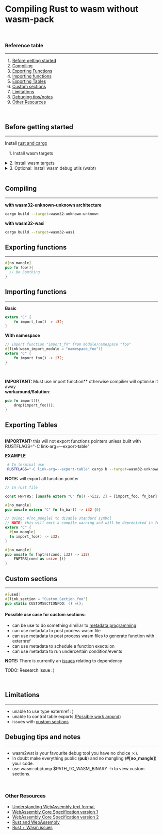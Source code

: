 # Compiling Rust to wasm without wasm-pack

<br>

### **Reference table**
---

1. [Before getting started](#Before-getting-started)
2. [Compiling](#Compiling)
3. [Exporting Functions](#Exporting-Functions)
4. [Importing functions](#Importing-functions)
5. [Exporting Tables](#Exporing-Tables)
6. [Custom sections](#Custom-sections)
7. [Limitations](#Limitations)
8. [Debuging tips/notes](#Debuging-tips-and-notes)
9. [Other Resources](#Other-Resources)

<br>

## Before getting started
---
Install [rust and cargo](https://www.rust-lang.org/)

ㅤ1\. Install wasm targets

<details>
<summary> 2. Install wasm targets</summary>

```sh
# with standard libary
rustup target add wasm32-wasi

# without file operations and other useful operations/utils from standard libary
rustup target add wasm32-unknown-unknown
```
</details>

<details><summary>3. Optional: Install wasm debug utils (wabt)</summary>

**Debian**
```sh
sudo apt install wabt
```
**Fedora**
```sh
sudo dnf install wabt
```
**ARCH**
```
sudo yay -S wabt
```
**Source**
```sh
git clone --recursive https://github.com/WebAssembly/wabt
cd wabt
git submodule update --init

mkdir build
cd build
cmake ..
cmake --build .

```

</details>

<br>

## **Compiling**
---
**with wasm32-unknown-unknown architecture**
```sh
cargo build --target=wasm32-unknown-unknown
```
**with wasm32-wasi**
```sh
cargo build --target=wasm32-wasi
```


## **Exporting functions**
---
```rust
#[no_mangle]
pub fn foo(){
  // Do Somthing
}

```
## **Importing functions**
---
**Basic**
```rust
extern "C" {
    fn import_foo() -> i32;
}

```
**With namespace**
```rust
// Import function "import_fn" from module/namespace "foo"
#[link(wasm_import_module = "namespace_foo")]
extern "C" {
    fn import_foo() -> i32;
}
```

<br>

**IMPORTANT:** Must use import function** otherwise compilier will optimise it away
<br/>
**workaround/Solution**:
```rust
pub fn import(){
	drop(import_foo());
}

```

## **Exporting Tables**
---
**IMPORTANT:** this will not export functions pointers unless built with RUSTFLAGS="-C link-arg=--export-table"

**EXAMPLE**

```sh
 # In terminal use
 RUSTFLAGS="-C link-arg=--export-table" cargo b --target=wasm32-unknown-unknown
```
**NOTE:** will export all function pointer

```rust
// In rust file

const FNPTRS: [unsafe extern "C" fn() ->i32; 2] = [import_foo, fn_bar];

#[no_mangle]
pub unsafe extern "C" fn fn_bar() -> i32 {0}

// Using: #[no_mangle] to disable standard symbol
// NOTE: this will emit a compile warning and will be depreciated in future rust versions
extern "C" {
  #[no_mangle]
  fn import_foo() -> i32;
}

#[no_mangle]
pub unsafe fn fnptrs(cond: i32) -> i32{
    FNPTRS[cond as usize ]()
} 
```
## **Custom sections**
---
```rust
#[used]
#[link_section = "Custom_Section_foo"]
pub static CUSTOMSECTIONFOO: () =();
```

#### **Possible use case for custom sections:**
- can be use to do something similiar to [metadata programming](https://stackoverflow.com/questions/514644/what-exactly-is-metaprogramming)
- can use metadata to post process wasm file
- can use metadata to post process wasm files to generate function with externref
- can use metadata to schedule a function exectuion
- can use metadata to run undercertain condition/events


**NOTE:** There is currently an [issues](https://github.com/rust-lang/rust/issues/56639) relating to dependency

TODO: Research issue :(

<br>

## **Limitations**
---
- unable to use type externref :(
- unable to control table exports [(Possible work around)](#Possible-use-case-for-custom-sections:)
- issues with [custom sections](https://github.com/rust-lang/rust/issues/56639)

## **Debuging tips and notes**
---
- wasm2wat is your favourite debug tool you have no choice >:).
- In doubt make everything public (**pub**) and no mangling (**#[no_mangle]**) your code.
- use wasm-objdump $PATH_TO_WASM_BINARY -h to view custom sections.

<br/>

### **Other Resources** 
- [Understanding WebAssembly text format](https://developer.mozilla.org/en-US/docs/WebAssembly/Understanding_the_text_format)
- [WebAssembly Core Specification version 1](https://www.w3.org/TR/wasm-core-1/)
- [WebAssembly Core Specification version 2](https://www.w3.org/TR/wasm-core-2/)
- [Rust and WebAssembly](https://rustwasm.github.io/book/)
- [Rust + Wasm issues](https://github.com/rust-lang/rust/labels/O-wasm)
